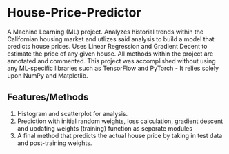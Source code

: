 # House-Price-Predictor
A Machine Learning (ML) project. Analyzes historial trends within the Californian housing market and utlizes said analysis to build a model that predicts house prices.
Uses Linear Regression and Gradient Decent to estimate the price of any given house. All methods within the project are annotated and commented.
This project was accomplished without using any ML-specific libraries such as TensorFlow and PyTorch - It relies solely upon NumPy and Matplotlib.

## Features/Methods
1. Histogram and scatterplot for analysis.
2. Prediction with initial random weights, loss calculation, gradient descent and updating weights (training) function as separate modules
3. A final method that predicts the actual house price by taking in test data and post-training weights.

